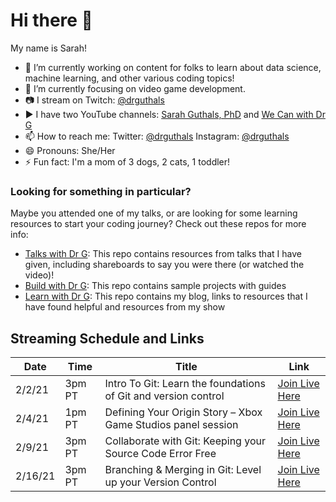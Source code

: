 # Hi there 👋

My name is Sarah!

- 🔭 I’m currently working on content for folks to learn about data science, machine learning, and other various coding topics!
- 🌱 I’m currently focusing on video game development.
- 📷 I stream on Twitch: [@drguthals](https://twitch.tv/drguthals)
- ▶️ I have two YouTube channels: [Sarah Guthals, PhD](https://www.youtube.com/channel/UCgvODZ135iGUbhqE9bSjVSg) and [We Can with Dr G](https://www.youtube.com/channel/UC-iq8A4aamvIWVf038rWcyw)
- 📫 How to reach me: Twitter: [@drguthals](https://twitter.com/drguthals) Instagram: [@drguthals](https://instagram.com/drguthals)
- 😄 Pronouns: She/Her
- ⚡ Fun fact: I'm a mom of 3 dogs, 2 cats, 1 toddler!

### Looking for something in particular?

Maybe you attended one of my talks, or are looking for some learning resources to start your coding journey? Check out these repos for more info:

- [Talks with Dr G](https://github.com/sguthals/talkswithdrg): This repo contains resources from talks that I have given, including shareboards to say you were there (or watched the video)!
- [Build with Dr G](https://github.com/sguthals/buildwithdrg): This repo contains sample projects with guides
- [Learn with Dr G](https://github.com/sguthals/learnwithdrg): This repo contains my blog, links to resources that I have found helpful and resources from my show

## Streaming Schedule and Links

| Date | Time | Title | Link | 
|------|------|-------|------|
| 2/2/21 | 3pm PT | Intro To Git: Learn the foundations of Git and version control | [Join Live Here](https://youtu.be/dnDHVbO7ycM) |
| 2/4/21 | 1pm PT | Defining Your Origin Story – Xbox Game Studios panel session | [Join Live Here](https://www.youtube.com/watch?v=kIHp28HzRqs) |
| 2/9/21 | 3pm PT | Collaborate with Git: Keeping your Source Code Error Free | [Join Live Here](https://youtu.be/-CDSGioxy6w) |
| 2/16/21 | 3pm PT | Branching & Merging in Git: Level up your Version Control | [Join Live Here](https://youtu.be/BaACPJ1DVnM) |
